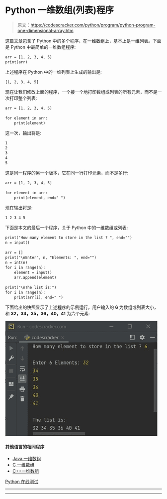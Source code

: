 # Python 一维数组(列表)程序

> 原文：<https://codescracker.com/python/program/python-program-one-dimensional-array.htm>

这篇文章包含了 Python 中的多个程序，在一维数组上，基本上是一维列表。下面是 Python 中最简单的一维数组程序:

```
arr = [1, 2, 3, 4, 5]
print(arr)
```

上述程序在 Python 中的一维列表上生成的输出是:

```
[1, 2, 3, 4, 5]
```

现在让我们修改上面的程序，一个接一个地打印数组或列表的所有元素，而不是一次打印整个列表:

```
arr = [1, 2, 3, 4, 5]

for element in arr:
    print(element)
```

这一次，输出将是:

```
1
2
3
4
5
```

这是同一程序的另一个版本，它在同一行打印元素，而不是多行:

```
arr = [1, 2, 3, 4, 5]

for element in arr:
    print(element, end=" ")
```

现在输出将是:

```
1 2 3 4 5 
```

下面是本文的最后一个程序，关于 Python 中的一维数组或列表:

```
print("How many element to store in the list ? ", end="")
n = input()

arr = []
print("\nEnter", n, "Elements: ", end="")
n = int(n)
for i in range(n):
    element = input()
    arr.append(element)

print("\nThe list is:")
for i in range(n):
    print(arr[i], end=" ")
```

下面给出的快照显示了上述程序的示例运行，用户输入的 **6** 为数组或列表大小， 和 **32，34，35，36，40，41** 为六个元素:

![python one dimensional array program](img/8aed9e4040cef8663e4a4fe5cad19d91.png)

#### 其他语言的相同程序

*   [Java 一维数组](/java/program/java-program-one-dimensional-array.htm)
*   [C 一维数组](/c/program/c-program-one-dimensional-array.htm)
*   [C++一维数组](/cpp/program/cpp-program-one-dimensional-array.htm)

[Python 在线测试](/exam/showtest.php?subid=10)

* * *

* * *
